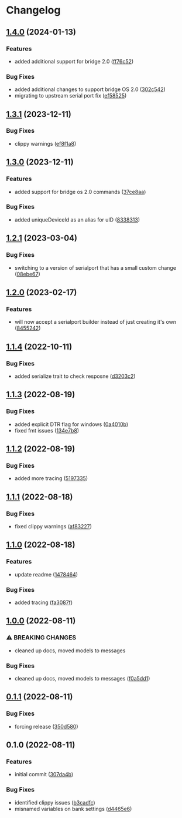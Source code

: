 # Changelog

## [1.4.0](https://github.com/beckler/pirate-midi-rs/compare/v1.3.1...v1.4.0) (2024-01-13)


### Features

* added additional support for bridge 2.0 ([ff76c52](https://github.com/beckler/pirate-midi-rs/commit/ff76c5299bb8181e6ab225067e2475ba9cf06801))


### Bug Fixes

* added additional changes to support bridge OS 2.0 ([302c542](https://github.com/beckler/pirate-midi-rs/commit/302c5423c4811a1b5cc7c90ecb98e4ff81851515))
* migrating to upstream serial port fix ([ef58525](https://github.com/beckler/pirate-midi-rs/commit/ef5852553a0c1c748e1d02dcc35e34201de1e5b8))

## [1.3.1](https://github.com/beckler/pirate-midi-rs/compare/v1.3.0...v1.3.1) (2023-12-11)


### Bug Fixes

* clippy warnings ([ef8f1a8](https://github.com/beckler/pirate-midi-rs/commit/ef8f1a8d0cda58f6689ccb40d003ddc84db8c37b))

## [1.3.0](https://github.com/beckler/pirate-midi-rs/compare/v1.2.1...v1.3.0) (2023-12-11)


### Features

* added support for bridge os 2.0 commands ([37ce8aa](https://github.com/beckler/pirate-midi-rs/commit/37ce8aa786a1a2d3af98204850807253e51c4c77))


### Bug Fixes

* added uniqueDeviceId as an alias for uID ([8338313](https://github.com/beckler/pirate-midi-rs/commit/8338313689d8ff81bb1c69b158602f0483543b07))

## [1.2.1](https://github.com/beckler/pirate-midi-rs/compare/v1.2.0...v1.2.1) (2023-03-04)


### Bug Fixes

* switching to a version of serialport that has a small custom change ([08ebe67](https://github.com/beckler/pirate-midi-rs/commit/08ebe6729be1b586d14851fec47a55e486ac9e69))

## [1.2.0](https://github.com/beckler/pirate-midi-rs/compare/v1.1.4...v1.2.0) (2023-02-17)


### Features

* will now accept a serialport builder instead of just creating it's own ([8455242](https://github.com/beckler/pirate-midi-rs/commit/8455242bc5cd70460e9266462dbdc844231752b7))

## [1.1.4](https://github.com/beckler/pirate-midi-rs/compare/v1.1.3...v1.1.4) (2022-10-11)


### Bug Fixes

* added serialize trait to check resposne ([d3203c2](https://github.com/beckler/pirate-midi-rs/commit/d3203c269c955b4f4bb3ac0b2290835996b413fa))

## [1.1.3](https://github.com/beckler/pirate-midi-rs/compare/v1.1.2...v1.1.3) (2022-08-19)


### Bug Fixes

* added explicit DTR flag for windows ([0a4010b](https://github.com/beckler/pirate-midi-rs/commit/0a4010b7fe42d69135d9d97458b119e04d9ad37d))
* fixed fmt issues ([134e7b8](https://github.com/beckler/pirate-midi-rs/commit/134e7b84cd22fbe23f809cc85c2879822d4f202a))

## [1.1.2](https://github.com/beckler/pirate-midi-rs/compare/v1.1.1...v1.1.2) (2022-08-19)


### Bug Fixes

* added more tracing ([5197335](https://github.com/beckler/pirate-midi-rs/commit/5197335dbdc6114af8caff27e9db1823d0d59c26))

## [1.1.1](https://github.com/beckler/pirate-midi-rs/compare/v1.1.0...v1.1.1) (2022-08-18)


### Bug Fixes

* fixed clippy warnings ([af83227](https://github.com/beckler/pirate-midi-rs/commit/af832276b1550532d3bbe0c2a8ceb3b5f0630c93))

## [1.1.0](https://github.com/beckler/pirate-midi-rs/compare/v1.0.0...v1.1.0) (2022-08-18)


### Features

* update readme ([1478464](https://github.com/beckler/pirate-midi-rs/commit/1478464e4c3f0727a43b6cd6fb45fb7750501846))


### Bug Fixes

* added tracing ([fa3087f](https://github.com/beckler/pirate-midi-rs/commit/fa3087f9e3097eae412ca7ddfdaf878887b03a09))

## [1.0.0](https://github.com/beckler/pirate-midi-rs/compare/v0.1.1...v1.0.0) (2022-08-11)


### ⚠ BREAKING CHANGES

* cleaned up docs, moved models to messages

### Bug Fixes

* cleaned up docs, moved models to messages ([f0a5dd1](https://github.com/beckler/pirate-midi-rs/commit/f0a5dd17a47400b47779cf253f82b28fda899b5e))

## [0.1.1](https://github.com/beckler/pirate-midi-rs/compare/v0.1.0...v0.1.1) (2022-08-11)


### Bug Fixes

* forcing release ([350d580](https://github.com/beckler/pirate-midi-rs/commit/350d580164bbb43449e099dcdea3a37404e889c7))

## 0.1.0 (2022-08-11)


### Features

* initial commit ([307da4b](https://github.com/beckler/pirate-midi-rs/commit/307da4b198f8a48cfc72fca17ebbc8136f072abc))


### Bug Fixes

* identified clippy issues ([b3cadfc](https://github.com/beckler/pirate-midi-rs/commit/b3cadfc0b0a90ae7e93443e0bc4f4689f7dedb11))
* misnamed variables on bank settings ([d4465e6](https://github.com/beckler/pirate-midi-rs/commit/d4465e6d9c3aa55d82d440b7e41b77331676043b))
